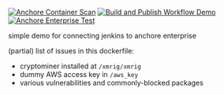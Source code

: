 [![Anchore Container Scan](https://github.com/pvnovarese/devops-supply-chain-demo/actions/workflows/anchore-analysis.yml/badge.svg)](https://github.com/pvnovarese/devops-supply-chain-demo/actions/workflows/anchore-analysis.yml) [![Build and Publish Workflow Demo](https://github.com/pvnovarese/devops-supply-chain-demo/actions/workflows/build-and-publish.yaml/badge.svg)](https://github.com/pvnovarese/devops-supply-chain-demo/actions/workflows/build-and-publish.yaml) [![Anchore Enterprise Test](https://github.com/pvnovarese/devops-supply-chain-demo/actions/workflows/enterprise-scan.yaml/badge.svg)](https://github.com/pvnovarese/devops-supply-chain-demo/actions/workflows/enterprise-scan.yaml)

simple demo for connecting jenkins to anchore enterprise    

(partial) list of issues in this dockerfile:

* cryptominer installed at `/xmrig/xmrig`
* dummy AWS access key in `/aws_key`
* various vulnerabilities and commonly-blocked packages
